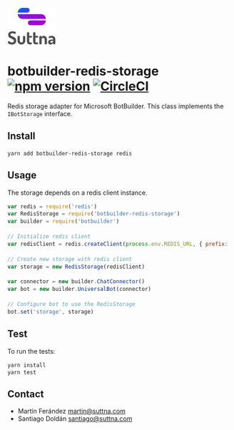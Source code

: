 ![Logo](logo.png)

# botbuilder-redis-storage [![npm version](https://badge.fury.io/js/botbuilder-redis-storage.svg)](https://badge.fury.io/js/botbuilder-redis-storage) [![CircleCI](https://circleci.com/gh/suttna/botbuilder-redis-storage.svg?style=svg)](https://circleci.com/gh/suttna/botbuilder-redis-storage)

Redis storage adapter for Microsoft BotBuilder. This class implements the `IBotStorage` interface.

## Install

```
yarn add botbuilder-redis-storage redis
```

## Usage

The storage depends on a redis client instance.

```javascript
var redis = require('redis')
var RedisStorage = require('botbuilder-redis-storage')
var builder = require('botbuilder')

// Initialize redis client
var redisClient = redis.createClient(process.env.REDIS_URL, { prefix: 'bot-storage:' });

// Create new storage with redis client
var storage = new RedisStorage(redisClient)

var connector = new builder.ChatConnector()
var bot = new builder.UniversalBot(connector)

// Configure bot to use the RedisStorage
bot.set('storage', storage)
```

## Test

To run the tests:

```
yarn install
yarn test
```

## Contact

- Martín Ferández <martin@suttna.com>
- Santiago Doldán <santiago@suttna.com>

